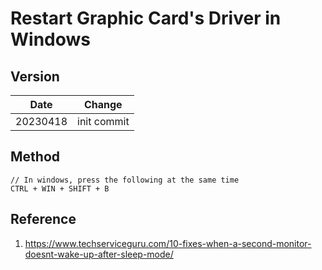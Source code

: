 # Restart Graphic Card's Driver in Windows

## Version
| Date | Change |
|----|----|
| 20230418 | init commit |

## Method

    // In windows, press the following at the same time
    CTRL + WIN + SHIFT + B
    
## Reference

1. https://www.techserviceguru.com/10-fixes-when-a-second-monitor-doesnt-wake-up-after-sleep-mode/
